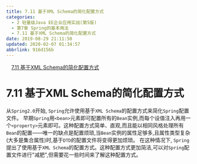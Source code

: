 ```yaml
---
title: 7.11 基于XML Schema的简化配置方式
categories: 
  - 2 轻量级Java EE企业应用实战(第5版)
  - 第7章 Spring的基本用法
  - 7.11 基于XML Schema的简化配置方式
date: 2019-08-29 21:11:50
updated: 2020-02-07 01:34:57
abbrlink: 916d156b
---
```

<div id='my_toc'><a href="/JavaReadingNotes/916d156b/#7-11-基于XML-Schema的简化配置方式" class="header_1">7.11 基于XML Schema的简化配置方式</a>&nbsp;<br></div>
<style>.header_1{margin-left: 1em;}.header_2{margin-left: 2em;}.header_3{margin-left: 3em;}.header_4{margin-left: 4em;}.header_5{margin-left: 5em;}.header_6{margin-left: 6em;}</style>
<!--more-->
<script>if (navigator.platform.search('arm')==-1){document.getElementById('my_toc').style.display = 'none';}var e,p = document.getElementsByTagName('p');while (p.length>0) {e = p[0];e.parentElement.removeChild(e);}</script>

<!--end-->
<!--SSTStart-->
# 7.11 基于XML Schema的简化配置方式 #
从`Spring2.0`开始, `Spring`允许使用基于`XML Schema`的配置方式来简化`Spring`配置文件。
早期`Spring`用`<bean>`元素即可配置所有的`Bean`实例,而每个设值注入再用一个`<property>`元素即可。这种配置方式简单、直观,而且能以相同风格处理所有`Bean`的配置——唯一的缺点是配置烦琐,当`Bean`实例的属性足够多,且属性类型复杂(大多是集合属性)时,基于`DTD`的配置文件将变得更加烦琐。
在这种情况下, `Spring`提出了使用基于`XML Schema`的配置方式。这种配置方式更加简洁,可以对`Spring`配置文件进行"减肥",但需要花一些时间来了解这种配置方式。
<!--SSTStop-->

